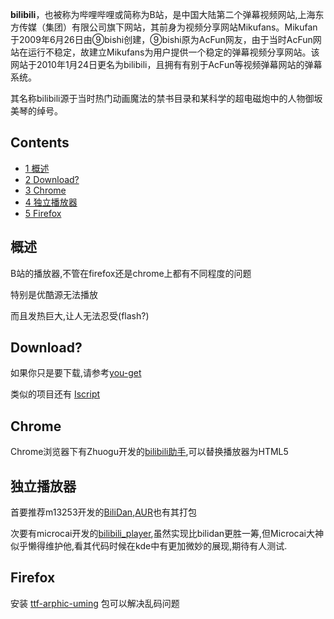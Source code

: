 **bilibili**，也被称为哔哩哔哩或简称为B站，是中国大陆第二个弹幕视频网站,上海东方传媒（集团）有限公司旗下网站，其前身为视频分享网站Mikufans。Mikufan于2009年6月26日由⑨bishi创建，⑨bishi原为AcFun网友，由于当时AcFun网站在运行不稳定，故建立Mikufans为用户提供一个稳定的弹幕视频分享网站。该网站于2010年1月24日更名为bilibili，且拥有有别于AcFun等视频弹幕网站的弹幕系统。

其名称bilibili源于当时热门动画魔法的禁书目录和某科学的超电磁炮中的人物御坂美琴的绰号。

## Contents

*   [1 概述](#.E6.A6.82.E8.BF.B0)
*   [2 Download?](#Download.3F)
*   [3 Chrome](#Chrome)
*   [4 独立播放器](#.E7.8B.AC.E7.AB.8B.E6.92.AD.E6.94.BE.E5.99.A8)
*   [5 Firefox](#Firefox)

## 概述

B站的播放器,不管在firefox还是chrome上都有不同程度的问题

特别是优酷源无法播放

而且发热巨大,让人无法忍受(flash?)

## Download?

如果你只是要下载,请参考[you-get](https://github.com/soimort/you-get)

类似的项目还有 [Iscript](https://github.com/PeterDing/iScript)

## Chrome

Chrome浏览器下有Zhuogu开发的[bilibili助手](https://github.com/Zhuogu/bilibili-helper),可以替换播放器为HTML5

## 独立播放器

首要推荐m13253开发的[BiliDan](https://github.com/m13253/BiliDan),[AUR](https://aur.archlinux.org/packages/bilidan-git/)也有其打包

次要有microcai开发的[bilibili_player](https://github.com/microcai/bilibili_player),虽然实现比bilidan更胜一筹,但Microcai大神似乎懒得维护他,看其代码时候在kde中有更加微妙的展现,期待有人测试.

## Firefox

安装 [ttf-arphic-uming](https://www.archlinux.org/packages/?name=ttf-arphic-uming) 包可以解决乱码问题